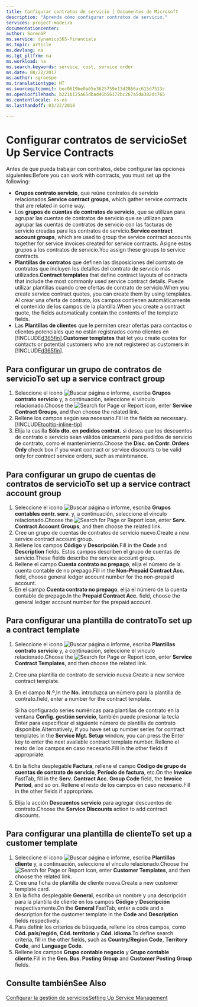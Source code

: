 ```yaml
---
title: Configurar contratos de servicio | Documentos de Microsoft
description: "Aprenda cómo configurar contratos de servicio."
services: project-madeira
documentationcenter: 
author: SorenGP
ms.service: dynamics365-financials
ms.topic: article
ms.devlang: na
ms.tgt_pltfrm: na
ms.workload: na
ms.search.keywords: service, cost, service order
ms.date: 08/22/2017
ms.author: sgroespe
ms.translationtype: HT
ms.sourcegitcommit: bec0619be0a65e3625759e13d2866ac615d7513c
ms.openlocfilehash: b221b125a65dbad46b56172bc267a5da382dc765
ms.contentlocale: es-es
ms.lasthandoff: 03/22/2018

---
```


# <a name="set-up-service-contracts"></a><span data-ttu-id="4af57-103">Configurar contratos de servicio</span><span class="sxs-lookup"><span data-stu-id="4af57-103">Set Up Service Contracts</span></span>
<span data-ttu-id="4af57-104">Antes de que pueda trabajar con contratos, debe configurar las opciones siguientes:</span><span class="sxs-lookup"><span data-stu-id="4af57-104">Before you can work with contracts, you must set up the following:</span></span> 

* <span data-ttu-id="4af57-105">**Grupos contrato servicio**, que reúne contratos de servicio relacionados.</span><span class="sxs-lookup"><span data-stu-id="4af57-105">**Service contract groups**, which gather service contracts that are related in some way.</span></span>
* <span data-ttu-id="4af57-106">Los **grupos de cuentas de contratos de servicio**, que se utilizan para agrupar las cuentas de contratos de servicio que se utilizan para agrupar las cuentas de contratos de servicio con las facturas de servicio creadas para los contratos de servicio.</span><span class="sxs-lookup"><span data-stu-id="4af57-106">**Service contract account groups**, which are used to group the service contract accounts together for service invoices created for service contracts.</span></span> <span data-ttu-id="4af57-107">Asigne estos grupos a los contratos de servicio.</span><span class="sxs-lookup"><span data-stu-id="4af57-107">You assign these groups to service contracts.</span></span>  
* <span data-ttu-id="4af57-108">**Plantillas de contratos** que definen las disposiciones del contrato de contratos que incluyen los detalles del contrato de servicio más utilizados.</span><span class="sxs-lookup"><span data-stu-id="4af57-108">**Contract templates** that define contract layouts of contracts that include the most commonly used service contract details.</span></span> <span data-ttu-id="4af57-109">Puede utilizar plantillas cuando cree ofertas de contrato de servicio.</span><span class="sxs-lookup"><span data-stu-id="4af57-109">When you create service contract quotes, you can create them by using templates.</span></span> <span data-ttu-id="4af57-110">Al crear una oferta de contrato, los campos contienen automáticamente el contenido de los campos de la plantilla.</span><span class="sxs-lookup"><span data-stu-id="4af57-110">When you create a contract quote, the fields automatically contain the contents of the template fields.</span></span>
* <span data-ttu-id="4af57-111">Las **Plantillas de clientes** que le permiten crear ofertas para contactos o clientes potenciales que no están registrados como clientes en [!INCLUDE[d365fin](includes/d365fin_md.md)].</span><span class="sxs-lookup"><span data-stu-id="4af57-111">**Customer templates** that let you create quotes for contacts or potential customers who are not registered as customers in [!INCLUDE[d365fin](includes/d365fin_md.md)].</span></span>  

## <a name="to-set-up-a-service-contract-group"></a><span data-ttu-id="4af57-112">Para configurar un grupo de contratos de servicio</span><span class="sxs-lookup"><span data-stu-id="4af57-112">To set up a service contract group</span></span>  
1. <span data-ttu-id="4af57-113">Seleccione el icono ![Buscar página o informe](media/ui-search/search_small.png "icono Buscar página o informe"), escriba **Grupos contrato servicio** y, a continuación, seleccione el vínculo relacionado.</span><span class="sxs-lookup"><span data-stu-id="4af57-113">Choose the ![Search for Page or Report](media/ui-search/search_small.png "Search for Page or Report icon") icon, enter **Service Contract Groups**, and then choose the related link.</span></span>  
2. <span data-ttu-id="4af57-114">Rellene los campos según sea necesario.</span><span class="sxs-lookup"><span data-stu-id="4af57-114">Fill in the fields as necessary.</span></span> [!INCLUDE[tooltip-inline-tip](includes/tooltip-inline-tip_md.md)]
3. <span data-ttu-id="4af57-115">Elija la casilla **Sólo dto. en pedidos contrat.** si desea que los descuentos de contrato o servicio sean válidos únicamente para pedidos de servicio de contrato, como el mantenimiento.</span><span class="sxs-lookup"><span data-stu-id="4af57-115">Choose the **Disc. on Contr. Orders Only** check box if you want contract or service discounts to be valid only for contract service orders, such as maintenance.</span></span>  

## <a name="to-set-up-a-service-contract-account-group"></a><span data-ttu-id="4af57-116">Para configurar un grupo de cuentas de contratos de servicio</span><span class="sxs-lookup"><span data-stu-id="4af57-116">To set up a service contract account group</span></span>  
1. <span data-ttu-id="4af57-117">Seleccione el icono ![Buscar página o informe](media/ui-search/search_small.png "icono Buscar página o informe"), escriba **Grupos contables contr. serv.** y, a continuación, seleccione el vínculo relacionado.</span><span class="sxs-lookup"><span data-stu-id="4af57-117">Choose the ![Search for Page or Report](media/ui-search/search_small.png "Search for Page or Report icon") icon, enter **Serv. Contract Account Groups**, and then choose the related link.</span></span>  
2. <span data-ttu-id="4af57-118">Cree un grupo de cuentas de contratos de servicio nuevo.</span><span class="sxs-lookup"><span data-stu-id="4af57-118">Create a new service contract account group.</span></span>   
3. <span data-ttu-id="4af57-119">Rellene los campos **Código** y **Descripción**.</span><span class="sxs-lookup"><span data-stu-id="4af57-119">Fill in the **Code** and **Description** fields.</span></span> <span data-ttu-id="4af57-120">Estos campos describen el grupo de cuentas de servicio.</span><span class="sxs-lookup"><span data-stu-id="4af57-120">These fields describe the service account group.</span></span>  
4. <span data-ttu-id="4af57-121">Rellene el campo **Cuenta contrato no prepago**, elija el número de la cuenta contable de no prepago.</span><span class="sxs-lookup"><span data-stu-id="4af57-121">Fill in the **Non-Prepaid Contract Acc.** field, choose general ledger account number for the non-prepaid account.</span></span>  
5. <span data-ttu-id="4af57-122">En el campo **Cuenta contrato no prepago**, elija el número de la cuenta contable de prepago.</span><span class="sxs-lookup"><span data-stu-id="4af57-122">In the **Prepaid Contract Acc.** field, choose the general ledger account number for the prepaid account.</span></span>  

## <a name="to-set-up-a-contract-template"></a><span data-ttu-id="4af57-123">Para configurar una plantilla de contrato</span><span class="sxs-lookup"><span data-stu-id="4af57-123">To set up a contract template</span></span>  
1. <span data-ttu-id="4af57-124">Seleccione el icono ![Buscar página o informe](media/ui-search/search_small.png "icono Buscar página o informe"), escriba **Plantillas contrato servicio** y, a continuación, seleccione el vínculo relacionado.</span><span class="sxs-lookup"><span data-stu-id="4af57-124">Choose the ![Search for Page or Report](media/ui-search/search_small.png "Search for Page or Report icon") icon, enter **Service Contract Templates**, and then choose the related link.</span></span>  
2. <span data-ttu-id="4af57-125">Cree una plantilla de contrato de servicio nueva.</span><span class="sxs-lookup"><span data-stu-id="4af57-125">Create a new service contract template.</span></span>  
3. <span data-ttu-id="4af57-126">En el campo **N.º**,</span><span class="sxs-lookup"><span data-stu-id="4af57-126">In the **No.**</span></span> <span data-ttu-id="4af57-127">introduzca un número para la plantilla de contrato.</span><span class="sxs-lookup"><span data-stu-id="4af57-127">field, enter a number for the contract template.</span></span>  
  
     <span data-ttu-id="4af57-128">Si ha configurado series numéricas para plantillas de contrato en la ventana **Config. gestión servicio**, también puede presionar la tecla Enter para especificar el siguiente número de plantilla de contrato disponible.</span><span class="sxs-lookup"><span data-stu-id="4af57-128">Alternatively, if you have set up number series for contract templates in the **Service Mgt. Setup** window, you can press the Enter key to enter the next available contract template number.</span></span> <span data-ttu-id="4af57-129">Rellene el resto de los campos en caso necesario.</span><span class="sxs-lookup"><span data-stu-id="4af57-129">Fill in the other fields if appropriate.</span></span>  
  
4. <span data-ttu-id="4af57-130">En la ficha desplegable **Factura**, rellene el campo **Código de grupo de cuentas de contrato de servicio**, **Período de factura**, etc.</span><span class="sxs-lookup"><span data-stu-id="4af57-130">On the **Invoice** FastTab, fill in the **Serv. Contract Acc. Group Code** field, the **Invoice Period**, and so on.</span></span> <span data-ttu-id="4af57-131">Rellene el resto de los campos en caso necesario.</span><span class="sxs-lookup"><span data-stu-id="4af57-131">Fill in the other fields if appropriate.</span></span>  
5. <span data-ttu-id="4af57-132">Elija la acción **Descuentos servicio** para agregar descuentos de contrato.</span><span class="sxs-lookup"><span data-stu-id="4af57-132">Choose the **Service Discounts** action to add contract discounts.</span></span>  

## <a name="to-set-up-a-customer-template"></a><span data-ttu-id="4af57-133">Para configurar una plantilla de cliente</span><span class="sxs-lookup"><span data-stu-id="4af57-133">To set up a customer template</span></span>  
1. <span data-ttu-id="4af57-134">Seleccione el icono ![Buscar página o informe](media/ui-search/search_small.png "icono Buscar página o informe"), escriba **Plantillas cliente** y, a continuación, seleccione el vínculo relacionado.</span><span class="sxs-lookup"><span data-stu-id="4af57-134">Choose the ![Search for Page or Report](media/ui-search/search_small.png "Search for Page or Report icon") icon, enter **Customer Templates**, and then choose the related link.</span></span>  
2. <span data-ttu-id="4af57-135">Cree una ficha de plantilla de cliente nueva.</span><span class="sxs-lookup"><span data-stu-id="4af57-135">Create a new customer template card.</span></span>  
3. <span data-ttu-id="4af57-136">En la ficha desplegable **General**, escriba un nombre y una descripción para la plantilla de cliente en los campos **Código** y **Descripción** respectivamente.</span><span class="sxs-lookup"><span data-stu-id="4af57-136">On the **General** FastTab, enter a code and a description for the customer template in the **Code** and **Description** fields respectively.</span></span> 
4. <span data-ttu-id="4af57-137">Para definir los criterios de búsqueda, rellene los otros campos, como **Cód. país/región**, **Cód. territorio** y **Cód. idioma**.</span><span class="sxs-lookup"><span data-stu-id="4af57-137">To define search criteria, fill in the other fields, such as **Country/Region Code**, **Territory Code**, and **Language Code**.</span></span>  
5. <span data-ttu-id="4af57-138">Rellene los campos **Grupo contable negocio** y **Grupo contable cliente**.</span><span class="sxs-lookup"><span data-stu-id="4af57-138">Fill in the **Gen. Bus. Posting Group** and **Customer Posting Group** fields.</span></span>  

## <a name="see-also"></a><span data-ttu-id="4af57-139">Consulte también</span><span class="sxs-lookup"><span data-stu-id="4af57-139">See Also</span></span>
[<span data-ttu-id="4af57-140">Configurar la gestión de servicios</span><span class="sxs-lookup"><span data-stu-id="4af57-140">Setting Up Service Management</span></span>](service-setup-service.md)
